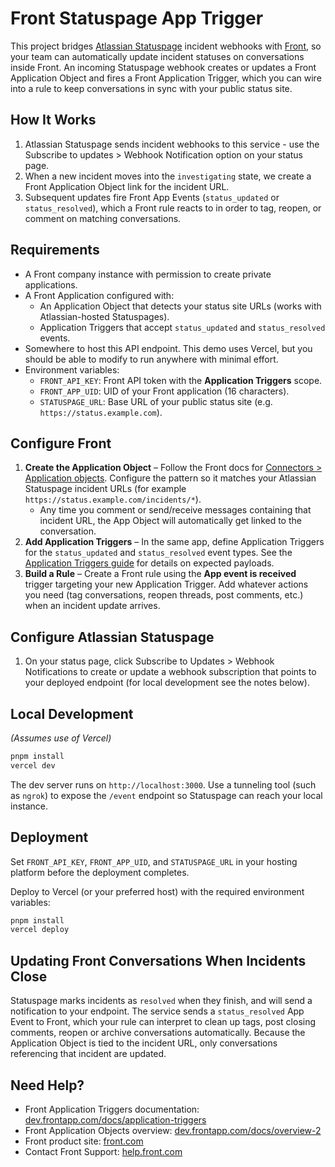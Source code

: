 # Front Statuspage App Trigger

This project bridges [Atlassian Statuspage](https://www.atlassian.com/software/statuspage) incident webhooks with [Front](https://front.com), so your team can automatically update incident statuses on conversations inside Front. 
An incoming Statuspage webhook creates or updates a Front Application Object and fires a Front Application Trigger, which you can wire into a rule to keep conversations in sync with your public status site.

## How It Works

1. Atlassian Statuspage sends incident webhooks to this service - use the Subscribe to updates > Webhook Notification option on your status page.
2. When a new incident moves into the `investigating` state, we create a Front Application Object link for the incident URL.
3. Subsequent updates fire Front App Events (`status_updated` or `status_resolved`), which a Front rule reacts to in order to tag, reopen, or comment on matching conversations.

## Requirements

- A Front company instance with permission to create private applications.
- A Front Application configured with:
  - An Application Object that detects your status site URLs (works with Atlassian-hosted Statuspages).
  - Application Triggers that accept `status_updated` and `status_resolved` events.
- Somewhere to host this API endpoint. This demo uses Vercel, but you should be able to modify to run anywhere with minimal effort.
- Environment variables:
  - `FRONT_API_KEY`: Front API token with the **Application Triggers** scope.
  - `FRONT_APP_UID`: UID of your Front application (16 characters).
  - `STATUSPAGE_URL`: Base URL of your public status site (e.g. `https://status.example.com`).

## Configure Front

1. **Create the Application Object** – Follow the Front docs for [Connectors > Application objects](https://dev.frontapp.com/docs/overview-2). Configure the pattern so it matches your Atlassian Statuspage incident URLs (for example `https://status.example.com/incidents/*`).
    - Any time you comment or send/receive messages containing that incident URL, the App Object will automatically get linked to the conversation. 
2. **Add Application Triggers** – In the same app, define Application Triggers for the `status_updated` and `status_resolved` event types. See the [Application Triggers guide](https://dev.frontapp.com/docs/application-triggers) for details on expected payloads.
3. **Build a Rule** – Create a Front rule using the **App event is received** trigger targeting your new Application Trigger. Add whatever actions you need (tag conversations, reopen threads, post comments, etc.) when an incident update arrives.

## Configure Atlassian Statuspage

1. On your status page, click Subscribe to Updates > Webhook Notifications to create or update a webhook subscription that points to your deployed endpoint (for local development see the notes below).

## Local Development
_(Assumes use of Vercel)_
```bash
pnpm install
vercel dev
```

The dev server runs on `http://localhost:3000`. Use a tunneling tool (such as `ngrok`) to expose the `/event` endpoint so Statuspage can reach your local instance.

## Deployment

Set `FRONT_API_KEY`, `FRONT_APP_UID`, and `STATUSPAGE_URL` in your hosting platform before the deployment completes.

Deploy to Vercel (or your preferred host) with the required environment variables:

```bash
pnpm install
vercel deploy
```

## Updating Front Conversations When Incidents Close

Statuspage marks incidents as `resolved` when they finish, and will send a notification to your endpoint.
The service sends a `status_resolved` App Event to Front, which your rule can interpret to clean up tags, post closing comments, reopen or archive conversations automatically. 
Because the Application Object is tied to the incident URL, only conversations referencing that incident are updated.

## Need Help?

- Front Application Triggers documentation: [dev.frontapp.com/docs/application-triggers](https://dev.frontapp.com/docs/application-triggers)
- Front Application Objects overview: [dev.frontapp.com/docs/overview-2](https://dev.frontapp.com/docs/overview-2)
- Front product site: [front.com](https://front.com)
- Contact Front Support: [help.front.com](https://help.front.com/en/contact-us)